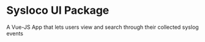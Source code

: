 # Sysloco UI Package

A Vue-JS App that lets users view and search through their collected syslog events
